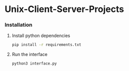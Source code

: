 # Unix-Client-Server-Projects

### Installation

1. Install python dependencies
   ```sh
   pip install -r requirements.txt
   ```
2. Run the interface
   ```sh
   python3 interface.py
   ```
   
